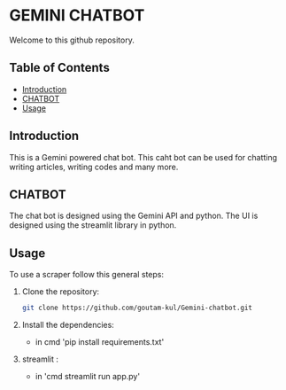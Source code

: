 # GEMINI CHATBOT
Welcome to this github repository. 

## Table of Contents

- [Introduction](#introduction)
- [CHATBOT](#CHATBOT)
- [Usage](#usage)



## Introduction

This is a Gemini powered chat bot. This caht bot can be used for chatting writing articles, writing codes and many more. 

## CHATBOT

The chat bot is designed using the Gemini API and python. The UI is designed using the streamlit library in python.

## Usage
To use a scraper follow this general steps:

1. Clone the repository:
   ```bash
   git clone https://github.com/goutam-kul/Gemini-chatbot.git

2. Install the dependencies:
   - in cmd 'pip install requirements.txt'

3. streamlit :
   - in 'cmd streamlit run app.py'
